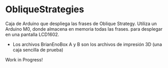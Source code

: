 # ObliqueStrategies

Caja de Arduino que despliega las frases de Oblique Strategy. Utiliza un Arduino M0, donde almacena en memoria todas las frases. para desplegar en una pantalla LCD1602.

* Los archivos BrianEnoBox A y B son los archivos de impresión 3D (una caja sencilla de prueba)

Work in Progress!
